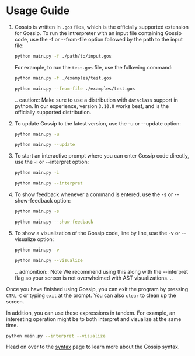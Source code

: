 # Usage Guide

1. Gossip is written in `.gos` files, which is the officially supported extension for Gossip. To run the intrerpreter with an input file containing Gossip code, use the -f or --from-file option followed by the path to the input file:

    ```bash
    python main.py -f ./path/to/input.gos
    ```

    For example, to run the `test.gos` file, use the following command:

    ```bash
    python main.py -f ./examples/test.gos
    ```
    ```bash
    python main.py --from-file ./examples/test.gos
    ```

    .. caution::
    Make sure to use a distribution with `dataclass` support in python. In our experience, version `3.10.0` works best, and is the officially supported distribution.


2. To update Gossip to the latest version, use the -u or --update option:
    
    ```bash
    python main.py -u
    ```
    ```bash
    python main.py --update
    ```

3. To start an interactive prompt where you can enter Gossip code directly, use the -i or --interpret option:

    ```bash
    python main.py -i
    ```
    ```bash
    python main.py --interpret
    ```

4. To show feedback whenever a command is entered, use the -s or --show-feedback option:

    ```bash
    python main.py -s
    ```
    ```bash
    python main.py --show-feedback
    ```

5. To show a visualization of the Gossip code, line by line, use the -v or --visualize option:

    ```bash
    python main.py -v
    ```
    ```bash
    python main.py --visualize
    ```
    .. admonition:: Note
    We recommend using this along with the --interpret flag so your screen is not overwhelmed with AST visualizations.
    ..

Once you have finished using Gossip, you can exit the program by pressing `CTRL-C` or typing `exit` at the prompt. You can also `clear` to clean up the screen.

In addition, you can use these expressions in tandem. For example, an interesting operation might be to both interpret and visualize at the same time. 

```bash
python main.py --interpret --visualize
```

Head on over to the [syntax](syntax.md) page to learn more about the Gossip syntax.